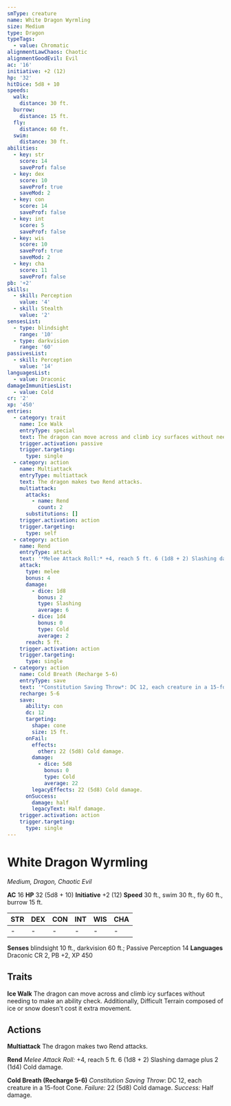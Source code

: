 ```yaml
---
smType: creature
name: White Dragon Wyrmling
size: Medium
type: Dragon
typeTags:
  - value: Chromatic
alignmentLawChaos: Chaotic
alignmentGoodEvil: Evil
ac: '16'
initiative: +2 (12)
hp: '32'
hitDice: 5d8 + 10
speeds:
  walk:
    distance: 30 ft.
  burrow:
    distance: 15 ft.
  fly:
    distance: 60 ft.
  swim:
    distance: 30 ft.
abilities:
  - key: str
    score: 14
    saveProf: false
  - key: dex
    score: 10
    saveProf: true
    saveMod: 2
  - key: con
    score: 14
    saveProf: false
  - key: int
    score: 5
    saveProf: false
  - key: wis
    score: 10
    saveProf: true
    saveMod: 2
  - key: cha
    score: 11
    saveProf: false
pb: '+2'
skills:
  - skill: Perception
    value: '4'
  - skill: Stealth
    value: '2'
sensesList:
  - type: blindsight
    range: '10'
  - type: darkvision
    range: '60'
passivesList:
  - skill: Perception
    value: '14'
languagesList:
  - value: Draconic
damageImmunitiesList:
  - value: Cold
cr: '2'
xp: '450'
entries:
  - category: trait
    name: Ice Walk
    entryType: special
    text: The dragon can move across and climb icy surfaces without needing to make an ability check. Additionally, Difficult Terrain composed of ice or snow doesn't cost it extra movement.
    trigger.activation: passive
    trigger.targeting:
      type: single
  - category: action
    name: Multiattack
    entryType: multiattack
    text: The dragon makes two Rend attacks.
    multiattack:
      attacks:
        - name: Rend
          count: 2
      substitutions: []
    trigger.activation: action
    trigger.targeting:
      type: self
  - category: action
    name: Rend
    entryType: attack
    text: '*Melee Attack Roll:* +4, reach 5 ft. 6 (1d8 + 2) Slashing damage plus 2 (1d4) Cold damage.'
    attack:
      type: melee
      bonus: 4
      damage:
        - dice: 1d8
          bonus: 2
          type: Slashing
          average: 6
        - dice: 1d4
          bonus: 0
          type: Cold
          average: 2
      reach: 5 ft.
    trigger.activation: action
    trigger.targeting:
      type: single
  - category: action
    name: Cold Breath (Recharge 5-6)
    entryType: save
    text: '*Constitution Saving Throw*: DC 12, each creature in a 15-foot Cone. *Failure:*  22 (5d8) Cold damage. *Success:*  Half damage.'
    recharge: 5-6
    save:
      ability: con
      dc: 12
      targeting:
        shape: cone
        size: 15 ft.
      onFail:
        effects:
          other: 22 (5d8) Cold damage.
        damage:
          - dice: 5d8
            bonus: 0
            type: Cold
            average: 22
        legacyEffects: 22 (5d8) Cold damage.
      onSuccess:
        damage: half
        legacyText: Half damage.
    trigger.activation: action
    trigger.targeting:
      type: single
---
```


# White Dragon Wyrmling
*Medium, Dragon, Chaotic Evil*

**AC** 16
**HP** 32 (5d8 + 10)
**Initiative** +2 (12)
**Speed** 30 ft., swim 30 ft., fly 60 ft., burrow 15 ft.

| STR | DEX | CON | INT | WIS | CHA |
| --- | --- | --- | --- | --- | --- |
| - | - | - | - | - | - |

**Senses** blindsight 10 ft., darkvision 60 ft.; Passive Perception 14
**Languages** Draconic
CR 2, PB +2, XP 450

## Traits

**Ice Walk**
The dragon can move across and climb icy surfaces without needing to make an ability check. Additionally, Difficult Terrain composed of ice or snow doesn't cost it extra movement.

## Actions

**Multiattack**
The dragon makes two Rend attacks.

**Rend**
*Melee Attack Roll:* +4, reach 5 ft. 6 (1d8 + 2) Slashing damage plus 2 (1d4) Cold damage.

**Cold Breath (Recharge 5-6)**
*Constitution Saving Throw*: DC 12, each creature in a 15-foot Cone. *Failure:*  22 (5d8) Cold damage. *Success:*  Half damage.
